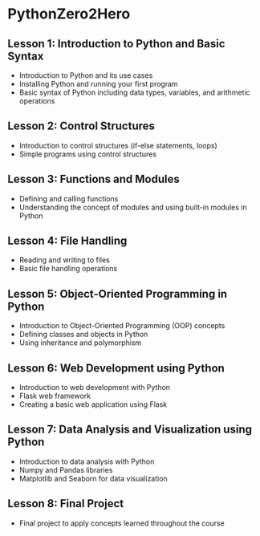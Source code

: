 # PythonZero2Hero

## Lesson 1: Introduction to Python and Basic Syntax
- Introduction to Python and its use cases
- Installing Python and running your first program
- Basic syntax of Python including data types, variables, and arithmetic operations

## Lesson 2: Control Structures
- Introduction to control structures (if-else statements, loops)
- Simple programs using control structures

## Lesson 3: Functions and Modules
- Defining and calling functions
- Understanding the concept of modules and using built-in modules in Python

## Lesson 4: File Handling
- Reading and writing to files
- Basic file handling operations

## Lesson 5: Object-Oriented Programming in Python
- Introduction to Object-Oriented Programming (OOP) concepts
- Defining classes and objects in Python
- Using inheritance and polymorphism

## Lesson 6: Web Development using Python
- Introduction to web development with Python
- Flask web framework
- Creating a basic web application using Flask

## Lesson 7: Data Analysis and Visualization using Python
- Introduction to data analysis with Python
- Numpy and Pandas libraries
- Matplotlib and Seaborn for data visualization

## Lesson 8: Final Project
- Final project to apply concepts learned throughout the course
